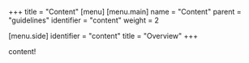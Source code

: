 +++
title = "Content"
[menu]
[menu.main]
  name = "Content"
  parent = "guidelines"
  identifier = "content"
  weight = 2

[menu.side]
  identifier = "content"
  title = "Overview"
+++

content!

